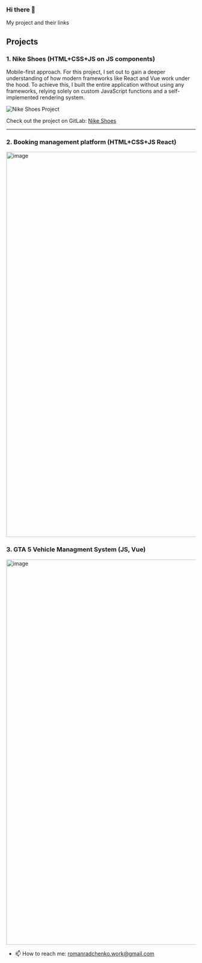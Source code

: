 ### Hi there 👋

My project and their links

## Projects

### 1. Nike Shoes (HTML+CSS+JS on JS components)
Mobile-first approach.
For this project, I set out to gain a deeper understanding of how modern frameworks like React and Vue work under the hood. To achieve this, I built the entire application without using any frameworks, relying solely on custom JavaScript functions and a self-implemented rendering system.

![Nike Shoes Project](https://github.com/nodenwwsfww/nodenwwsfww/assets/54706661/5472419d-aa33-416b-a118-b2c5878dbea3)

Check out the project on GitLab: [Nike Shoes](https://gitlab.com/nodenwwsfww/nike-shoes)

---

### 2. Booking management platform (HTML+CSS+JS React)
<img width="1536" height="1024" alt="image" src="https://github.com/user-attachments/assets/44593088-7328-4b88-b818-dd8f48da5147" />


### 3. GTA 5 Vehicle Managment System (JS, Vue)
<img width="1536" height="1024" alt="image" src="https://github.com/user-attachments/assets/1cd76c1f-5546-4bd5-a781-1ff32224c751" />

- 📫 How to reach me: romanradchenko.work@gmail.com
